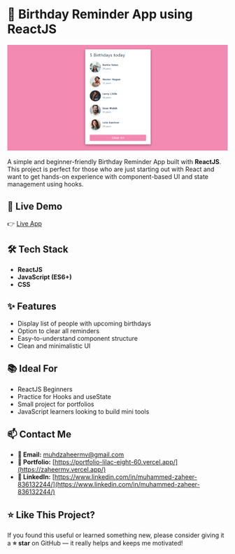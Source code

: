 # 🎉 Birthday Reminder App using ReactJS

![Homepage](./src/homepage.png)

A simple and beginner-friendly Birthday Reminder App built with **ReactJS**. This project is perfect for those who are just starting out with React and want to get hands-on experience with component-based UI and state management using hooks.

## 🚀 Live Demo

👉 [Live App](https://birthday-reminder-reactjs-app.vercel.app/)

## 🛠️ Tech Stack

- **ReactJS**
- **JavaScript (ES6+)**
- **CSS**

## ✨ Features

- Display list of people with upcoming birthdays
- Option to clear all reminders
- Easy-to-understand component structure
- Clean and minimalistic UI

## 📚 Ideal For

- ReactJS Beginners
- Practice for Hooks and useState
- Small project for portfolios
- JavaScript learners looking to build mini tools

## 📫 Contact Me

- **📧 Email:** muhdzaheermv@gmail.com  
- **🔗 Portfolio:** [https://portfolio-lilac-eight-60.vercel.app/](https://zaheermv.vercel.app/)  
- **💼 LinkedIn:** [https://www.linkedin.com/in/muhammed-zaheer-836132244/](https://www.linkedin.com/in/muhammed-zaheer-836132244/)

## ⭐ Like This Project?

If you found this useful or learned something new, please consider giving it a **⭐ star** on GitHub — it really helps and keeps me motivated!

